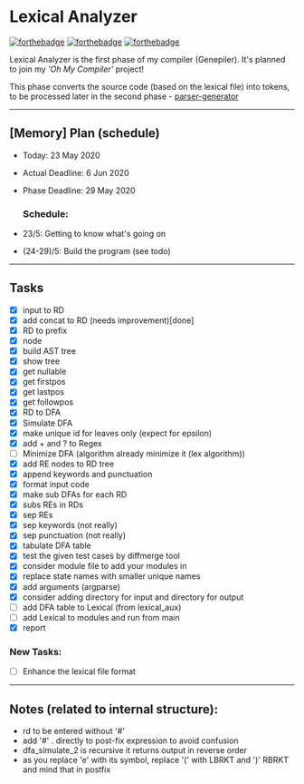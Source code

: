 


# Lexical Analyzer

[![forthebadge](https://forthebadge.com/images/badges/built-with-love.svg)](https://forthebadge.com)
[![forthebadge](https://forthebadge.com/images/badges/made-with-python.svg)](https://forthebadge.com)
[![forthebadge](https://forthebadge.com/images/badges/open-source.svg)](https://forthebadge.com)


Lexical Analyzer is the first phase of my compiler (Genepiler). It's planned to join my _'Oh My Compiler'_ project!

This phase converts the source code (based on the lexical file) into tokens, to be processed later in the second phase - [parser-generator](https://github.com/Hagar-Usama/parser-generator)

---

## [Memory] Plan (schedule) 
* Today: 23 May 2020
* Actual Deadline: 6 Jun 2020
* Phase Deadline: 29 May 2020
  
  ### Schedule:
* 23/5:  Getting to know what's going on
* (24-29)/5: Build the program (see todo)

---

## Tasks

* [x] input to RD
* [x] add concat to RD (needs improvement)[done]
* [x] RD to prefix
* [x] node
* [x] build AST tree
* [x] show tree
* [x] get nullable
* [x] get firstpos
* [x] get lastpos
* [x] get followpos
* [x] RD to DFA
* [x] Simulate DFA
* [x] make unique id for leaves only (expect for epsilon)
* [x] add + and ? to Regex
* [ ] Minimize DFA (algorithm already minimize it (lex algorithm))
* [x] add RE nodes to RD tree
* [x] append keywords and punctuation
* [x] format input code
* [x] make sub DFAs for each RD
* [x] subs REs in RDs
* [x] sep REs
* [x] sep keywords    (not really)
* [x] sep punctuation (not really)
* [x] tabulate DFA table
* [x] test the given test cases by diffmerge tool
* [x] consider module file to add your modules in
* [x] replace state names with smaller unique names
* [x] add arguments (argparse)
* [x] consider adding directory for input and directory for output
* [ ] add DFA table to Lexical (from lexical_aux)
* [ ] add Lexical to modules and run from main
* [x] report

### New Tasks:
* [ ] Enhance the lexical file format

---

## Notes (related to internal structure):
* rd to be entered without '#'
* add '#' . directly to post-fix expression to avoid confusion
* dfa_simulate_2 is recursive it returns output in reverse order
* as you replace 'e' with its symbol, replace '(' with LBRKT and ')' RBRKT
and mind that in postfix
